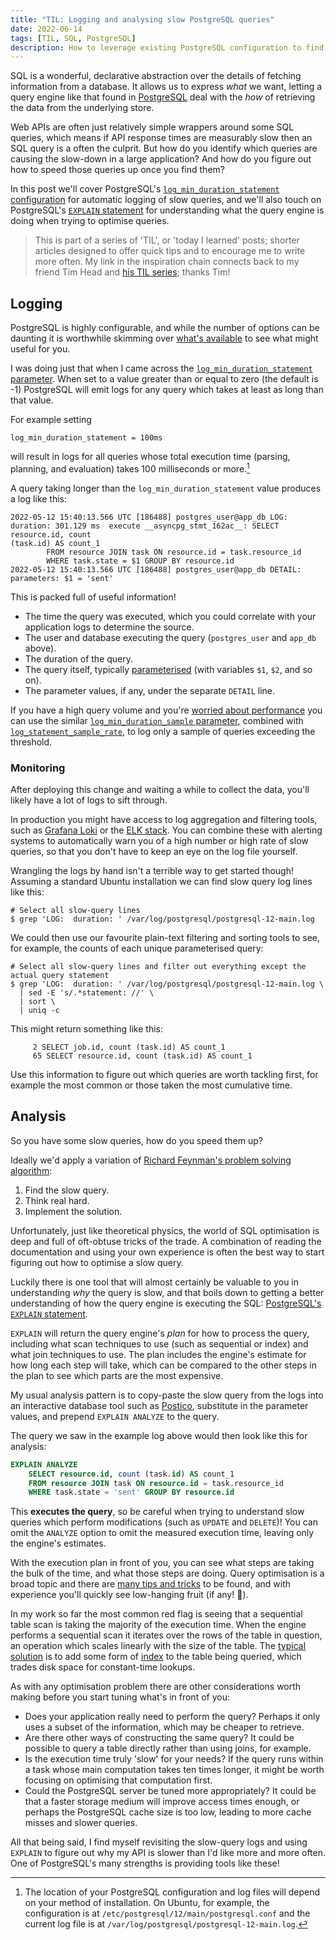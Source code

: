 ```yaml
---
title: "TIL: Logging and analysing slow PostgreSQL queries"
date: 2022-06-14
tags: [TIL, SQL, PostgreSQL]
description: How to leverage existing PostgreSQL configuration to find slow queries in your application.
---
```


SQL is a wonderful, declarative abstraction over the details of fetching
information from a database. It allows us to express _what_ we want, letting a
query engine like that found in [PostgreSQL][postgresql] deal with the _how_ of
retrieving the data from the underlying store.

Web APIs are often just relatively simple wrappers around some SQL queries,
which means if API response times are measurably slow then an SQL query is a
often the culprit. But how do you identify which queries are causing the
slow-down in a large application? And how do you figure out how to speed those
queries up once you find them?

In this post we'll cover PostgreSQL's [`log_min_duration_statement`
configuration][log_min_duration_statement] for automatic logging of slow
queries, and we'll also touch on PostgreSQL's [`EXPLAIN` statement][explain]
for understanding what the query engine is doing when trying to optimise
queries.

> This is part of a series of 'TIL', or 'today I learned' posts; shorter
> articles designed to offer quick tips and to encourage me to write more
> often. My link in the inspiration chain connects back to my friend Tim Head
> and [his TIL series](https://betatim.github.io/posts/til-explained/); thanks Tim!

## Logging

PostgreSQL is highly configurable, and while the number of options can be
daunting it is worthwhile skimming over [what's
available](https://www.postgresql.org/docs/14/runtime-config.html) to see what
might useful for you.

I was doing just that when I came across the [`log_min_duration_statement`
parameter][log_min_duration_statement]. When set to a value greater than or
equal to zero (the default is -1) PostgreSQL will emit logs for any query which
takes at least as long than that value.

For example setting

```
log_min_duration_statement = 100ms
```

will result in logs for all queries whose total execution time (parsing, planning, and evaluation) takes 100 milliseconds or more.[^1]

[^1]: The location of your PostgreSQL configuration and log files will depend
  on your method of installation. On Ubuntu, for example, the configuration is
  at `/etc/postgresql/12/main/postgresql.conf` and the current log file is at
  `/var/log/postgresql/postgresql-12-main.log`.

A query taking longer than the `log_min_duration_statement` value produces a
log like this:

```
2022-05-12 15:40:13.566 UTC [186488] postgres_user@app_db LOG:  duration: 301.129 ms  execute __asyncpg_stmt_162ac__: SELECT resource.id, count
(task.id) AS count_1
        FROM resource JOIN task ON resource.id = task.resource_id
        WHERE task.state = $1 GROUP BY resource.id
2022-05-12 15:40:13.566 UTC [186488] postgres_user@app_db DETAIL:  parameters: $1 = 'sent'
```

This is packed full of useful information!

* The time the query was executed, which you could correlate with your
  application logs to determine the source.
* The user and database executing the query (`postgres_user` and `app_db` above).
* The duration of the query.
* The query itself, typically
  [parameterised](https://www.postgresql.org/docs/current/sql-prepare.html)
  (with variables `$1`, `$2`, and so on).
* The parameter values, if any, under the separate `DETAIL` line.

If you have a high query volume and you're [worried about
performance](https://stackoverflow.com/q/60067640/596068) you can use the
similar [`log_min_duration_sample` parameter][log_min_duration_sample],
combined with [`log_statement_sample_rate`][log_statement_sample_rate], to log
only a sample of queries exceeding the threshold.

### Monitoring

After deploying this change and waiting a while to collect the data, you'll
likely have a lot of logs to sift through.

In production you might have access to log aggregation and filtering tools,
such as [Grafana Loki][loki] or the [ELK stack][elk]. You can combine these
with alerting systems to automatically warn you of a high number or high rate
of slow queries, so that you don't have to keep an eye on the log file yourself.

Wrangling the logs by hand isn't a terrible way to get started though! Assuming
a standard Ubuntu installation we can find slow query log lines like this:

```shell
# Select all slow-query lines
$ grep 'LOG:  duration: ' /var/log/postgresql/postgresql-12-main.log
```

We could then use our favourite plain-text filtering and sorting tools to see,
for example, the counts of each unique parameterised query:

```shell
# Select all slow-query lines and filter out everything except the actual query statement
$ grep 'LOG:  duration: ' /var/log/postgresql/postgresql-12-main.log \
  | sed -E 's/.*statement: //' \
  | sort \
  | uniq -c
```

This might return something like this:

```
     2 SELECT job.id, count (task.id) AS count_1
     65 SELECT resource.id, count (task.id) AS count_1
```

Use this information to figure out which queries are worth tackling first, for
example the most common or those taken the most cumulative time.

[loki]: https://grafana.com/oss/loki/
[elk]: https://www.elastic.co/what-is/elk-stack
[alertmanager]: https://prometheus.io/docs/alerting/latest/alertmanager/

## Analysis

So you have some slow queries, how do you speed them up?

Ideally we'd apply a variation of [Richard Feynman's problem solving
algorithm](https://wiki.c2.com/?FeynmanAlgorithm):

1. Find the slow query.
2. Think real hard.
3. Implement the solution.

Unfortunately, just like theoretical physics, the world of SQL optimisation is
deep and full of oft-obtuse tricks of the trade. A combination of reading the
documentation and using your own experience is often the best way to start
figuring out how to optimise a slow query.

Luckily there is one tool that will almost certainly be valuable to you in
understanding _why_ the query is slow, and that boils down to getting a better
understanding of how the query engine is executing the SQL: [PostgreSQL's
`EXPLAIN` statement][explain].

`EXPLAIN` will return the query engine's _plan_ for how to process the query,
including what scan techniques to use (such as sequential or index) and what
join techniques to use. The plan includes the engine's estimate for how long
each step will take, which can be compared to the other steps in the plan to
see which parts are the most expensive.

My usual analysis pattern is to copy-paste the slow query from the logs into an
interactive database tool such as [Postico][postico], substitute in the
parameter values, and prepend `EXPLAIN ANALYZE` to the query.

The query we saw in the example log above would then look like this for
analysis:

```sql
EXPLAIN ANALYZE
    SELECT resource.id, count (task.id) AS count_1
    FROM resource JOIN task ON resource.id = task.resource_id
    WHERE task.state = 'sent' GROUP BY resource.id
```

This **executes the query**, so be careful when trying to understand slow
queries which perform modifications (such as `UPDATE` and `DELETE`)! You can
omit the `ANALYZE` option to omit the measured execution time, leaving only the
engine's estimates.

With the execution plan in front of you, you can see what steps are taking the
bulk of the time, and what those steps are doing. Query optimisation is a broad
topic and there are [many tips and tricks][explain-usage] to be found, and with
experience you'll quickly see low-hanging fruit (if any! 🤞).

In my work so far the most common red flag is seeing that a sequential table
scan is taking the majority of the execution time. When the engine performs a
sequential scan it iterates over the rows of the table in question, an
operation which scales linearly with the size of the table. The [typical
solution][use-the-index] is to add some form of [index][indicies] to the table
being queried, which trades disk space for constant-time lookups.

As with any optimisation problem there are other considerations worth making
before you start tuning what's in front of you:

- Does your application really need to perform the query? Perhaps it only uses
  a subset of the information, which may be cheaper to retrieve.
- Are there other ways of constructing the same query? It could be possible to
  query a table directly rather than using joins, for example.
- Is the execution time truly 'slow' for your needs? If the query runs within a
  task whose main computation takes ten times longer, it might be worth
  focusing on optimising that computation first.
- Could the PostgreSQL server be tuned more appropriately? It could be that a
  faster storage medium will improve access times enough, or perhaps the
  PostgreSQL cache size is too low, leading to more cache misses and slower
  queries.

All that being said, I find myself revisiting the slow-query logs and using
`EXPLAIN` to figure out why my API is slower than I'd like more and more often.
One of PostgreSQL's many strengths is providing tools like these!

[postgresql]: https://www.postgresql.org
[log_min_duration_statement]: https://www.postgresql.org/docs/14/runtime-config-logging.html#GUC-LOG-MIN-DURATION-STATEMENT
[log_min_duration_sample]: https://www.postgresql.org/docs/14/runtime-config-logging.html#GUC-LOG-MIN-DURATION-SAMPLE
[log_statement_sample_rate]: https://www.postgresql.org/docs/14/runtime-config-logging.html#GUC-LOG-STATEMENT-SAMPLE-RATE
[explain]: https://www.postgresql.org/docs/current/sql-explain.html
[explain-usage]: https://www.postgresql.org/docs/current/using-explain.html
[postico]: https://eggerapps.at/postico/
[indicies]: https://www.postgresql.org/docs/current/indexes.html
[use-the-index]: https://use-the-index-luke.com
